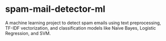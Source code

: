 # spam-mail-detector-ml
A machine learning project to detect spam emails using text preprocessing, TF-IDF vectorization, and classification models like Naive Bayes, Logistic Regression, and SVM.
